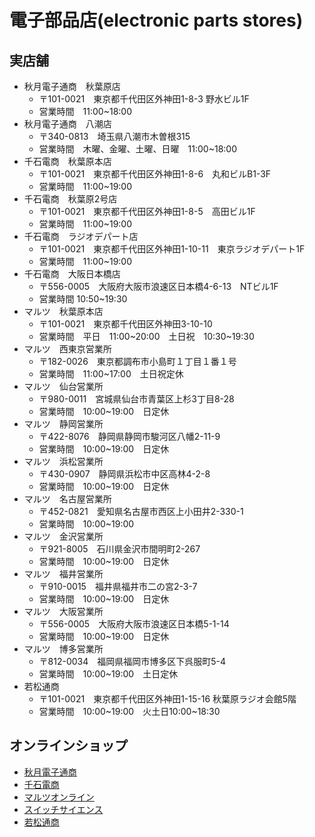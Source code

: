 # 電子部品店(electronic parts stores)

## 実店舗
* 秋月電子通商　秋葉原店
  * 〒101-0021　東京都千代田区外神田1-8-3 野水ビル1F
  * 営業時間　11:00~18:00
* 秋月電子通商　八潮店
  * 〒340-0813　埼玉県八潮市木曽根315
  * 営業時間　木曜、金曜、土曜、日曜　11:00~18:00
* 千石電商　秋葉原本店
  * 〒101-0021　東京都千代田区外神田1-8-6　丸和ビルB1-3F
  * 営業時間　11:00~19:00
* 千石電商　秋葉原2号店
  * 〒101-0021　東京都千代田区外神田1-8-5　高田ビル1F
  * 営業時間　11:00~19:00
* 千石電商　ラジオデパート店
  * 〒101-0021　東京都千代田区外神田1-10-11　東京ラジオデパート1F
  * 営業時間　11:00~19:00
* 千石電商　大阪日本橋店
  * 〒556-0005　大阪府大阪市浪速区日本橋4-6-13　NTビル1F
  * 営業時間 10:50~19:30
* マルツ　秋葉原本店
  * 〒101-0021　東京都千代田区外神田3-10-10
  * 営業時間　平日　11:00~20:00　土日祝　10:30~19:30
* マルツ　西東京営業所
  * 〒182-0026　東京都調布市小島町１丁目１番１号
  * 営業時間　11:00~17:00　土日祝定休
* マルツ　仙台営業所
  * 〒980-0011　宮城県仙台市青葉区上杉3丁目8-28
  * 営業時間　10:00~19:00　日定休
* マルツ　静岡営業所
  * 〒422-8076　静岡県静岡市駿河区八幡2-11-9
  * 営業時間　10:00~19:00　日定休
* マルツ　浜松営業所
  * 〒430-0907　静岡県浜松市中区高林4-2-8
  * 営業時間　10:00~19:00　日定休
* マルツ　名古屋営業所
  * 〒452-0821　愛知県名古屋市西区上小田井2-330-1
  * 営業時間　10:00~19:00
* マルツ　金沢営業所
  * 〒921-8005　石川県金沢市間明町2-267
  * 営業時間　10:00~19:00　日定休
* マルツ　福井営業所
  * 〒910-0015　福井県福井市二の宮2-3-7
  * 営業時間　10:00~19:00　日定休
* マルツ　大阪営業所
  * 〒556-0005　大阪府大阪市浪速区日本橋5-1-14
  * 営業時間　10:00~19:00　日定休
* マルツ　博多営業所
  * 〒812-0034　福岡県福岡市博多区下呉服町5-4
  * 営業時間　10:00~19:00　土日定休
* 若松通商
  * 〒101-0021　東京都千代田区外神田1-15-16 秋葉原ラジオ会館5階
  * 営業時間　10:00~19:00　火土日10:00~18:30
  
## オンラインショップ
* [秋月電子通商](https://akizukidenshi.com/catalog/default.aspx)
* [千石電商](https://www.sengoku.co.jp/index.php)
* [マルツオンライン](https://www.marutsu.co.jp/)
* [スイッチサイエンス](https://www.switch-science.com/)
* [若松通商](https://wakamatsu.co.jp/biz)


